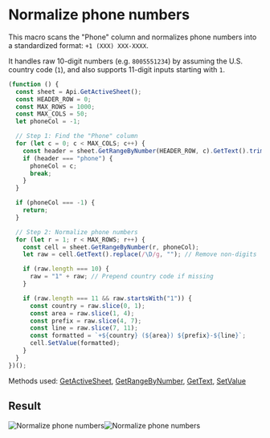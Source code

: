 # Normalize phone numbers

This macro scans the "Phone" column and normalizes phone numbers into a standardized format: `+1 (XXX) XXX-XXXX`.

It handles raw 10-digit numbers (e.g. `8005551234`) by assuming the U.S. country code (`1`), and also supports 11-digit inputs starting with `1`.

```ts
(function () {
  const sheet = Api.GetActiveSheet();
  const HEADER_ROW = 0;
  const MAX_ROWS = 1000;
  const MAX_COLS = 50;
  let phoneCol = -1;

  // Step 1: Find the "Phone" column
  for (let c = 0; c < MAX_COLS; c++) {
    const header = sheet.GetRangeByNumber(HEADER_ROW, c).GetText().trim().toLowerCase();
    if (header === "phone") {
      phoneCol = c;
      break;
    }
  }

  if (phoneCol === -1) {
    return;
  }

  // Step 2: Normalize phone numbers
  for (let r = 1; r < MAX_ROWS; r++) {
    const cell = sheet.GetRangeByNumber(r, phoneCol);
    let raw = cell.GetText().replace(/\D/g, ""); // Remove non-digits

    if (raw.length === 10) {
      raw = "1" + raw; // Prepend country code if missing
    }

    if (raw.length === 11 && raw.startsWith("1")) {
      const country = raw.slice(0, 1);
      const area = raw.slice(1, 4);
      const prefix = raw.slice(4, 7);
      const line = raw.slice(7, 11);
      const formatted = `+${country} (${area}) ${prefix}-${line}`;
      cell.SetValue(formatted);
    }
  }
})();
```

Methods used: [GetActiveSheet](/docs/office-api/usage-api/spreadsheet-api/Api/Methods/GetActiveSheet.md), [GetRangeByNumber](/docs/office-api/usage-api/spreadsheet-api/ApiWorksheet/Methods/GetRangeByNumber.md), [GetText](/docs/office-api/usage-api/spreadsheet-api/ApiRange/Methods/GetText.md), [SetValue](/docs/office-api/usage-api/spreadsheet-api/ApiRange/Methods/SetValue.md)

## Result

![Normalize phone numbers](/assets/images/plugins/normalize-phone-numbers.png#gh-light-mode-only)![Normalize phone numbers](/assets/images/plugins/normalize-phone-numbers.dark.png#gh-dark-mode-only)
